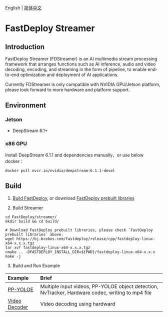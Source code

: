 English | [简体中文](README_CN.md)

# FastDeploy Streamer

## Introduction

FastDeploy Streamer (FDStreamer) is an AI multimedia stream processing framework that arranges functions such as AI inference, audio and video decoding, encoding, and streaming in the form of pipeline, to enable end-to-end optimization and deployment of AI applications.

Currently FDStreamer is only compatible with NVIDIA GPU/Jetson platform, please look forward to more hardware and platform support.

## Environment

### Jetson
- DeepStream 6.1+

### x86 GPU

Install DeepStream 6.1.1 and dependencies manually，or use below docker：
```
docker pull nvcr.io/nvidia/deepstream:6.1.1-devel
```

## Build

1. [Build FastDeploy](../../docs/en/build_and_install), or download [FastDeploy prebuilt libraries](../../docs/en/build_and_install/download_prebuilt_libraries.md)

2. Build Streamer
```
cd FastDeploy/streamer/
mkdir build && cd build/

# Download FastDeploy prebuilt libraries, please check `FastDeploy prebuilt libraries` above.
wget https://bj.bcebos.com/fastdeploy/release/cpp/fastdeploy-linux-x64-x.x.x.tgz
tar xvf fastdeploy-linux-x64-x.x.x.tgz
cmake .. -DFASTDEPLOY_INSTALL_DIR=${PWD}/fastdeploy-linux-x64-x.x.x
make -j
```

3. Build and Run Example

| Example | Brief |
|:--|:--|
| [PP-YOLOE](./examples/ppyoloe) | Multiple input videos, PP-YOLOE object detection, NvTracker, Hardware codec, writing to mp4 file |
| [Video Decoder](./examples/video_decoder) | Video decoding using hardward |  
